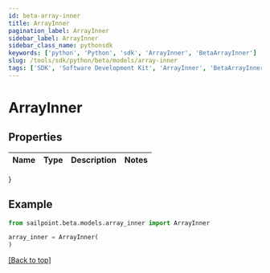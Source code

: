 ```yaml
---
id: beta-array-inner
title: ArrayInner
pagination_label: ArrayInner
sidebar_label: ArrayInner
sidebar_class_name: pythonsdk
keywords: ['python', 'Python', 'sdk', 'ArrayInner', 'BetaArrayInner'] 
slug: /tools/sdk/python/beta/models/array-inner
tags: ['SDK', 'Software Development Kit', 'ArrayInner', 'BetaArrayInner']
---
```


# ArrayInner


## Properties

Name | Type | Description | Notes
------------ | ------------- | ------------- | -------------
}

## Example

```python
from sailpoint.beta.models.array_inner import ArrayInner

array_inner = ArrayInner(
)

```
[[Back to top]](#) 


